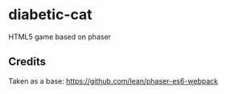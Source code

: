 # diabetic-cat
HTML5 game based on phaser
## Credits
Taken as a base:
https://github.com/lean/phaser-es6-webpack



